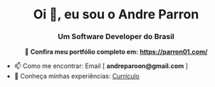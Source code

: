 <!-- Título principal do perfil -->
<h1 align="center">Oi 👋, eu sou o Andre Parron</h1>

<!-- Subtítulo do perfil -->
<h3 align="center">Um Software Developer do Brasil</h3>

<!-- Destaque para o portfólio -->
<p align="center">
  🔗 <strong>Confira meu portfólio completo em:</strong> <a href="https://parron01.com/" target="_blank"><strong>https://parron01.com/</strong></a>
</p>

<!-- Seção de informações pessoais -->
<ul>
    <!-- Informação de contato -->
    <li>📫 Como me encontrar: Email [ <strong>andreparoon@gmail.com</strong> ]</li>
    <!-- Link para o currículo -->
    <li>📄 Conheça minhas experiências: <a href="https://drive.google.com/file/d/14C6v-B7y9VJqNuhdAhbLI3ELH8Xvjujb/view?usp=sharing" target="_blank">Currículo</a></li>
</ul>
